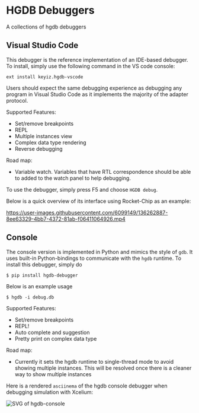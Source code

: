 # HGDB Debuggers
A collections of hgdb debuggers

## Visual Studio Code
This debugger is the reference implementation of an IDE-based debugger.
To install, simply use the following command in the VS code console:

```
ext install keyiz.hgdb-vscode
```

Users should expect the same debugging experience as debugging any program in Visual Studio Code as it implements the majority of the adapter protocol.

Supported Features:
- Set/remove breakpoints
- REPL
- Multiple instances view
- Complex data type rendering
- Reverse debugging

Road map:
- Variable watch. Variables that have RTL correspondence should be able to added to the watch panel to help debugging.

To use the debugger, simply press <key>F5</key> and choose `HGDB debug`.

Below is a quick overview of its interface using Rocket-Chip as an example:


https://user-images.githubusercontent.com/6099149/136262887-8ee63329-4bb7-4372-81ab-f06411064926.mp4



## Console
The console version is implemented in Python and mimics the style of `gdb`. It uses built-in Python-bindings to communicate with the `hgdb` runtime.
To install this debugger, simply do

```
$ pip install hgdb-debugger
```

Below is an example usage

```
$ hgdb -i debug.db
```

Supported Features:
- Set/remove breakpoints
- REPL!
- Auto complete and suggestion
- Pretty print on complex data type

Road map:
- Currently it sets the hgdb runtime to single-thread mode to avoid showing multiple instances. This will be resolved once there is a cleaner way to show multiple instances

Here is a rendered `asciinema` of the hgdb console debugger when debugging simulation with Xcelium:


![SVG of hgdb-console](https://rawcdn.githack.com/Kuree/files/29a6a3c427b46755be29cb513388112490c89ba5/images/hgdb-console.svg)
